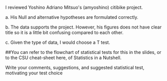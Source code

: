I reviewed Yoshino Adriano Mitsuo's (amyoshino) citibike project.

a. His Null and alternative hypotheses are formulated correctly. 

b. The data supports the project. However, his figures does not have clear title so it is a little bit confusing compared to each other.

c. Given the type of data, I would choose a T test. 


##You can refer to the flowchart of statistical tests for this in the slides, or to the CSU cheat-sheet here, of Statistics in a Nutshell.

Write your comments, suggestions, and suggested statistical test, motivating your test choice
